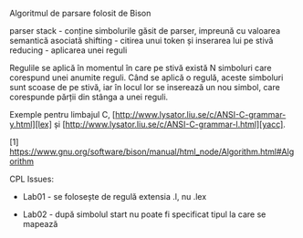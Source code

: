 Algoritmul de parsare folosit de Bison

parser stack - conține simbolurile găsit de parser, impreună cu valoarea semantică asociată
shifting - citirea unui token și inserarea lui pe stivă
reducing - aplicarea unei reguli

Regulile se aplică în momentul în care pe stivă există N simboluri care corespund unei anumite
reguli. Când se aplică o regulă, aceste simboluri sunt scoase de pe stivă, iar în locul lor se
inserează un nou simbol, care corespunde părții din stânga a unei reguli.

Exemple pentru limbajul C, [http://www.lysator.liu.se/c/ANSI-C-grammar-y.html][lex] și
[http://www.lysator.liu.se/c/ANSI-C-grammar-l.html][yacc].

[1] https://www.gnu.org/software/bison/manual/html_node/Algorithm.html#Algorithm

CPL Issues:
* Lab01 - se folosește de regulă extensia .l, nu .lex





 * Lab02 - după simbolul start nu poate fi specificat tipul la care se mapează
